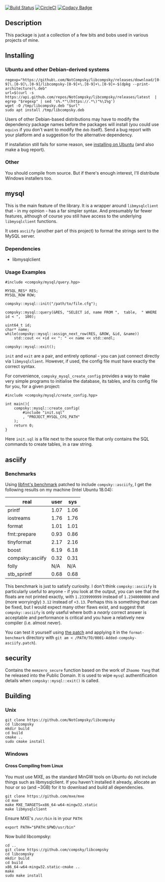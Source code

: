 [![Build Status](https://travis-ci.org/NotCompsky/libcompsky.svg?branch=master)](https://travis-ci.org/NotCompsky/libcompsky)
[![CircleCI](https://circleci.com/gh/NotCompsky/libcompsky.svg?style=shield)](https://circleci.com/gh/NotCompsky/libcompsky)
[![Codacy Badge](https://api.codacy.com/project/badge/Grade/66dc520c5a27425c8e131f8d9b76b385)](https://www.codacy.com/app/NotCompsky/libcompsky?utm_source=github.com&amp;utm_medium=referral&amp;utm_content=NotCompsky/libcompsky&amp;utm_campaign=Badge_Grade)

## Description

This package is just a collection of a few bits and bobs used in various projects of mine.

## Installing

### Ubuntu and other Debian-derived systems

    regexp="https://github\.com/NotCompsky/libcompsky/releases/download/[0-9]\.[0-9]\.[0-9]/libcompsky-[0-9]+\.[0-9]+\.[0-9]+-$(dpkg --print-architecture)\.deb"
    url=$(curl -s https://api.github.com/repos/NotCompsky/libcompsky/releases/latest  |  egrep "$regexp" | sed 's%.*"\(https://.*\)"%\1%g')
    wget -O /tmp/libcompsky.deb "$url"
    sudo apt install /tmp/libcompsky.deb

Users of other Debian-based distributions may have to modify the dependency package names before the packages will install (you could use `equivs` if you don't want to modify the `deb` itself). Send a bug report with your platform and a suggestion for the alternative dependency.

If installation still fails for some reason, see [installing on Ubuntu](INSTALLING_UBUNTU.md) (and also make a bug report).

### Other

You should compile from source. But if there's enough interest, I'll distribute Windows installers too.

## mysql

This is the main feature of the library. It is a wrapper around `libmysqlclient` that - in my opinion - has a far simpler syntax. And presumably far fewer features, although of course you still have access to the underlying `libmysqlclient` functions.

It uses `asciify` (another part of this project) to format the strings sent to the MySQL server.

### Dependencies

*   libmysqlclient

### Usage Examples

    #include <compsky/mysql/query.hpp>
    
    MYSQL_RES* RES;
    MYSQL_ROW ROW;
    
    compsky::mysql::init("/path/to/file.cfg");
    
    compsky::mysql::query(&RES, "SELECT id, name FROM ",  table,  " WHERE id < ",  100);
    
    uint64_t id;
    char* name;
    while(compsky::mysql::assign_next_row(RES, &ROW, &id, &name))
        std::cout << +id << ": " << name << std::endl;
    
    compsky::mysql::exit();


`init` and `exit` are a pair, and entirely optional - you can just connect directly via `libmysqlclient`. However, if used, the config file must have exactly the correct syntax.

For convenience, `compsky_mysql_create_config` provides a way to make very simple programs to initialise the database, its tables, and its config file for you, for a given project:

    #include <compsky/mysql/create_config.hpp>
    
    int main(){
        compsky::mysql::create_config(
            #include "init.sql"
            , "PROJECT_MYSQL_CFG_PATH"
        );
        return 0;
    }

Here `init.sql` is a file next to the source file that only contains the SQL commands to create tables, in a raw string.

## asciify

### Benchmarks

Using [libfmt's benchmark](https://github.com/fmtlib/format-benchmark) patched to include `compsky::asciify`, I get the following results on my machine (Intel Ubuntu 18.04):

| real             | user | sys  |
| -                | -    | -    |
| printf           | 1.07 | 1.06 |
| iostreams        | 1.76 | 1.76 |
| format           | 1.01 | 1.01 |
| fmt::prepare     | 0.93 | 0.86 |
| tinyformat       | 2.17 | 2.16 |
| boost            | 6.19 | 6.18 |
| compsky::asciify | 0.32 | 0.31 |
| folly            | N/A  | N/A  |
| stb_sprintf      | 0.68 | 0.68 |

This benchmark is just to satisfy curiosity. I don't think `compsky::asciify` is particularly useful to anyone - if you look at the output, you can see that the floats are not printed exactly, with `1.2339999999` instead of `1.2340000000` and (more worryingly) `3.12` instead of `+3.13`. Perhaps this is something that can be fixed, but I would expect many other flaws exist, and suggest that `compsky::asciify` is only useful where both a *nearly* correct answer is acceptable and performance is critical and you have a relatively new compiler (i.e. almost never).

You can test it yourself using [the patch](3rdparty/patches/format-benchmark/0001-Added-compsky-asciify.patch) and applying it in the `format-benchmark` directory with `git am < /PATH/TO/0001-Added-compsky-asciify.patch`).

## security

Contains the `memzero_secure` function based on the work of `Zhaomo Yang` that he released into the Public Domain. It is used to wipe `mysql` authentification details when `compsky::mysql::exit()` is called.

## Building

### Unix

    git clone https://github.com/NotCompsky/libcompsky
    cd libcompsky
    mkdir build
    cd build
    cmake ..
    sudo cmake install

### Windows

#### Cross Compiling from Linux

You must use MXE, as the standard MinGW tools on Ubuntu do not include things such as libmysqlclient. If you haven't installed it already, allocate an hour or so (and ~3GB) for it to download and build all dependencies.

    git clone https://github.com/mxe/mxe
    cd mxe
    make MXE_TARGETS=x86_64-w64-mingw32.static
    make libmysqlclient

Ensure MXE's `/usr/bin` is in your `PATH`:

    export PATH="$PATH:$PWD/usr/bin"

Now build libcompsky:

    cd ..
    git clone https://github.com/compsky/libcompsky
    cd libcompsky
    mkdir build
    cd build
    x86_64-w64-mingw32.static-cmake ..
    make
    sudo make install
